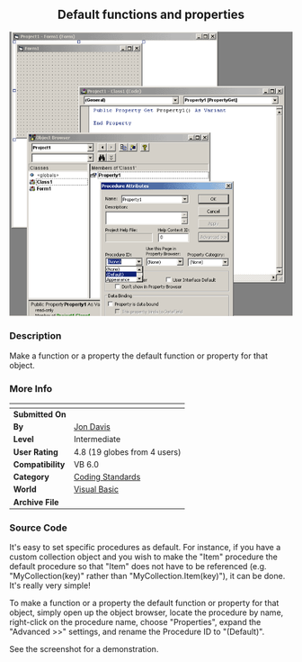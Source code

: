 ﻿<div align="center">

## Default functions and properties

<img src="PIC200262011694819.gif">
</div>

### Description

Make a function or a property the default function or property for that object.
 
### More Info
 


<span>             |<span>
---                |---
**Submitted On**   |
**By**             |[Jon Davis](https://github.com/Planet-Source-Code/PSCIndex/blob/master/ByAuthor/jon-davis.md)
**Level**          |Intermediate
**User Rating**    |4.8 (19 globes from 4 users)
**Compatibility**  |VB 6\.0
**Category**       |[Coding Standards](https://github.com/Planet-Source-Code/PSCIndex/blob/master/ByCategory/coding-standards__1-43.md)
**World**          |[Visual Basic](https://github.com/Planet-Source-Code/PSCIndex/blob/master/ByWorld/visual-basic.md)
**Archive File**   |[](https://github.com/Planet-Source-Code/jon-davis-default-functions-and-properties__1-36052/archive/master.zip)





### Source Code

<p>It's easy to set specific procedures as default. For instance, if you have a custom collection object and you wish to make the "Item" procedure the default procedure so that "Item" does not have to be referenced (e.g. "MyCollection(key)" rather than "MyCollection.Item(key)"), it can be done. It's really very simple!</p>
<p>To make a function or a property the default function or property for that object, simply open up the object browser, locate the procedure by name, right-click on the procedure name, choose "Properties", expand the "Advanced >>" settings, and rename the Procedure ID to "(Default)".</p>
<p>See the screenshot for a demonstration.</p>

